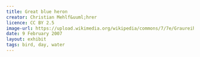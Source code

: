 ```yaml
---
title: Great blue heron
creator: Christian Mehlf&uuml;hrer
licence: CC BY 2.5
image-url: https://upload.wikimedia.org/wikipedia/commons/7/7e/Graureiher.jpg
date: 9 February 2007
layout: exhibit
tags: bird, day, water
---
```

